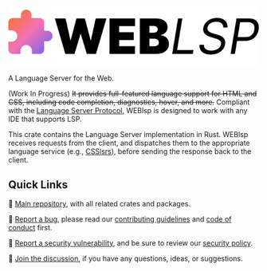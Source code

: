 <picture>
  <source media="(prefers-color-scheme: dark)" srcset="https://raw.githubusercontent.com/web-lsp/weblsp/refs/heads/main/.github/assets/WEBlsp_logo_dark.svg" />
  <img alt="WEBlsp logo" src="https://raw.githubusercontent.com/web-lsp/weblsp/refs/heads/main/.github/assets/WEBlsp_logo_light.svg" />
</picture>

A Language Server for the Web.

(Work In Progress) ~~It provides full-featured language support for HTML and CSS, including code completion, diagnostics, hover, and more.~~ Compliant with the [Language Server Protocol](https://microsoft.github.io/language-server-protocol/), WEBlsp is designed to work with any IDE that supports LSP. 

This crate contains the Language Server implementation in Rust. WEBlsp receives requests from the client, and dispatches them to the appropriate language service (e.g., [CSSlsrs](https://github.com/web-lsp/weblsp/tree/main/crates/csslsrs)), before sending the response back to the client.

## Quick Links

📖 [Main repository](https://github.com/web-lsp/weblsp/), with all related crates and packages.

🐛 [Report a bug](https://github.com/web-lsp/weblsp/issues), please read our [contributing guidelines](https://github.com/web-lsp/weblsp/blob/main/CONTRIBUTING.md) and [code of conduct](https://github.com/web-lsp/weblsp/blob/main/CODE_OF_CONDUCT.md) first.

🚨 [Report a security vulnerability](https://github.com/web-lsp/weblsp/security/advisories/new), and be sure to review our [security policy](https://github.com/web-lsp/weblsp/blob/main/SECURITY.md).

💬 [Join the discussion](https://github.com/web-lsp/weblsp/discussions), if you have any questions, ideas, or suggestions.
